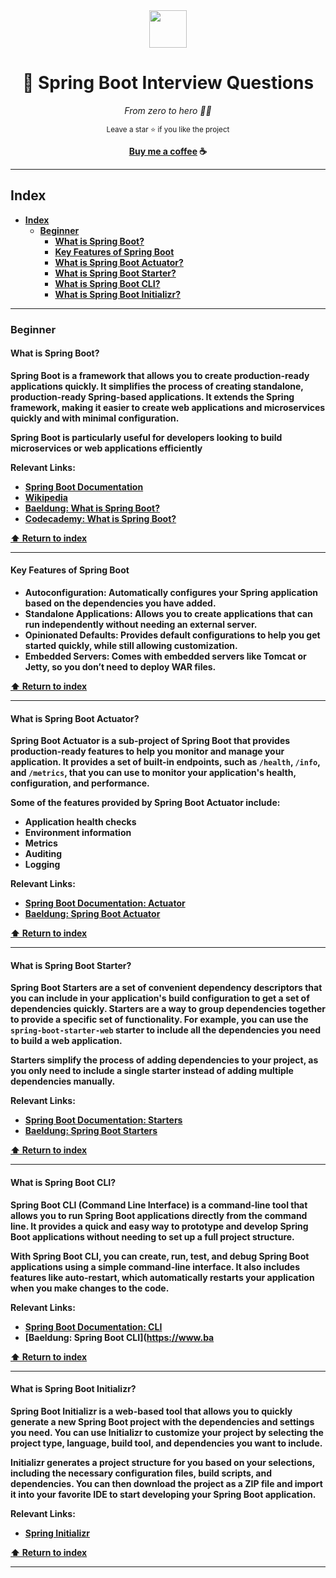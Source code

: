 <div align='center'>
  <img height="60" src="https://upload.wikimedia.org/wikipedia/commons/thumb/7/79/Spring_Boot.svg/640px-Spring_Boot.svg.png">
  <h1>🍃 Spring Boot Interview Questions</h1>

  <i>From zero to hero 🥷🏻</i>

  <sup>Leave a star ⭐️ if you like the project</sup>

  <strong>[Buy me a coffee](https://www.buymeacoffee.com/29LK03m9CB) ☕️<br />
</div>

---

## Index

- [Index](#index)
  - [Beginner](#beginner)
    - [What is Spring Boot?](#what-is-spring-boot)
    - [Key Features of Spring Boot](#key-features-of-spring-boot)
    - [What is Spring Boot Actuator?](#what-is-spring-boot-actuator)
    - [What is Spring Boot Starter?](#what-is-spring-boot-starter)
    - [What is Spring Boot CLI?](#what-is-spring-boot-cli)
    - [What is Spring Boot Initializr?](#what-is-spring-boot-initializr)

---

### Beginner

#### What is Spring Boot?

Spring Boot is a framework that allows you to create production-ready applications quickly. It simplifies the process of creating standalone, production-ready Spring-based applications. It extends the Spring framework, making it easier to create web applications and microservices quickly and with minimal configuration.

Spring Boot is particularly useful for developers looking to build microservices or web applications efficiently

Relevant Links:
- [Spring Boot Documentation](https://docs.spring.io/spring-boot/docs/current/reference/html/index.html)
- [Wikipedia](https://en.wikipedia.org/wiki/Spring_Boot)
- [Baeldung: What is Spring Boot?](https://www.baeldung.com/spring-boot)
- [Codecademy: What is Spring Boot?](https://www.codecademy.com/articles/what-is-spring-boot)

**[⬆️ Return to index](#index)**

---

#### Key Features of Spring Boot

- **Autoconfiguration:** Automatically configures your Spring application based on the dependencies you have added.
- **Standalone Applications:** Allows you to create applications that can run independently without needing an external server.
- **Opinionated Defaults:** Provides default configurations to help you get started quickly, while still allowing customization.
- **Embedded Servers:** Comes with embedded servers like Tomcat or Jetty, so you don’t need to deploy WAR files.

**[⬆️ Return to index](#index)**

---

#### What is Spring Boot Actuator?

Spring Boot Actuator is a sub-project of Spring Boot that provides production-ready features to help you monitor and manage your application. It provides a set of built-in endpoints, such as `/health`, `/info`, and `/metrics`, that you can use to monitor your application's health, configuration, and performance.

Some of the features provided by Spring Boot Actuator include:

- Application health checks
- Environment information
- Metrics
- Auditing
- Logging

Relevant Links:
- [Spring Boot Documentation: Actuator](https://docs.spring.io/spring-boot/docs/current/reference/html/actuator.html)
- [Baeldung: Spring Boot Actuator](https://www.baeldung.com/spring-boot-actuators)

**[⬆️ Return to index](#index)**

---

#### What is Spring Boot Starter?

Spring Boot Starters are a set of convenient dependency descriptors that you can include in your application's build configuration to get a set of dependencies quickly. Starters are a way to group dependencies together to provide a specific set of functionality. For example, you can use the `spring-boot-starter-web` starter to include all the dependencies you need to build a web application.

Starters simplify the process of adding dependencies to your project, as you only need to include a single starter instead of adding multiple dependencies manually.

Relevant Links:
- [Spring Boot Documentation: Starters](https://docs.spring.io/spring-boot/docs/current/reference/html/using-spring-boot.html#using-boot-starter)
- [Baeldung: Spring Boot Starters](https://www.baeldung.com/spring-boot-starters)

**[⬆️ Return to index](#index)**

---

#### What is Spring Boot CLI?

Spring Boot CLI (Command Line Interface) is a command-line tool that allows you to run Spring Boot applications directly from the command line. It provides a quick and easy way to prototype and develop Spring Boot applications without needing to set up a full project structure.

With Spring Boot CLI, you can create, run, test, and debug Spring Boot applications using a simple command-line interface. It also includes features like auto-restart, which automatically restarts your application when you make changes to the code.

Relevant Links:
- [Spring Boot Documentation: CLI](https://docs.spring.io/spring-boot/docs/current/reference/html/spring-boot-cli.html)
- [Baeldung: Spring Boot CLI](https://www.ba

**[⬆️ Return to index](#index)**

---

#### What is Spring Boot Initializr?

Spring Boot Initializr is a web-based tool that allows you to quickly generate a new Spring Boot project with the dependencies and settings you need. You can use Initializr to customize your project by selecting the project type, language, build tool, and dependencies you want to include.

Initializr generates a project structure for you based on your selections, including the necessary configuration files, build scripts, and dependencies. You can then download the project as a ZIP file and import it into your favorite IDE to start developing your Spring Boot application.

Relevant Links:
- [Spring Initializr](https://start.spring.io/)

**[⬆️ Return to index](#index)**

---